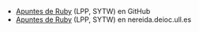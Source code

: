 * [Apuntes de Ruby](http://crguezl.github.io/apuntes-ruby/) (LPP, SYTW) en GitHub
* [Apuntes de Ruby](http://nereida.deioc.ull.es/~lpp/perlexamples/) (LPP, SYTW) en nereida.deioc.ull.es

